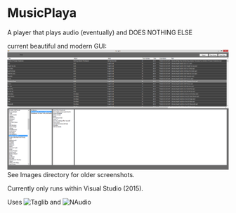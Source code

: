 # MusicPlaya
A player that plays audio (eventually) and DOES NOTHING ELSE

current beautiful and modern GUI:
![alt tag](https://raw.githubusercontent.com/nickbean01/MusicPlaya/master/Images/screenshot2015-07-30.png)
See Images directory for older screenshots.

Currently only runs within Visual Studio (2015).

Uses ![Taglib](http://download.banshee.fm/taglib-sharp/) and ![NAudio](http://naudio.codeplex.com/)
